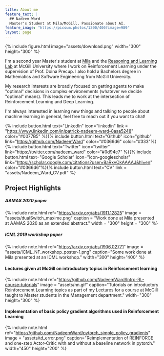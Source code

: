 ```yaml
---
title: About me
feature_text: |
  ## Nadeem Ward
  Master's Student at Mila/McGill. Passionate about AI.
feature_image: "https://picsum.photos/1300/400?image=989"
layout: page
---
```


{% include figure.html image="assets/download.png" width="300" height="300" %}

I'm a second year Master's student at [Mila](https://mila.quebec/en) and the [Reasoning and Learning Lab](rl.cs.mcgill.ca) at McGill University where I work on Reinforcement Learning under the supervision of Prof. Doina Precup. I also hold a Bachelors degree in Mathematics and Software Engineering from McGill University.

My research interests are broadly focused on getting agents to make "optimal" decisions in complex environements (whatever we decide "optimal" means). This leads me to work at the intersection of Reinforcement Learning and Deep Learning.


I'm always interested in learning new things and talking to people about machine learning in general, feel free to reach out if you want to chat!

[comment]: <Alembic is a starting point for [Jekyll](https://jekyllrb.com/) projects. Rather than starting from scratch, this boilerplate is designed to get the ball rolling immediately. Install it, configure it, tweak it, push it.>


{% include button.html text="LinkedIn" icon="linkedin" link = "https://www.linkedin.com/in/patrick-nadeem-ward-8aaa5248" color="#0077B5" %}{% include button.html text="Github" icon="github" link="https://github.com/NadeemWard" color="#0366d6" color="#333"%} {% include button.html text="Twitter" icon="twitter" link="https://twitter.com/nadeem_ward" color="#0d94e7" %}{% include button.html text="Google Scholar" icon="icon-googlescholar" link="https://scholar.google.com/citations?user=BaRxvOkAAAAJ&hl=en" color="#0366d6"%}{% include button.html text="CV" link = "assets/Nadeem_Ward_CV.pdf" %}

## Project Highlights

##### AAMAS 2020 paper
{% include note.html ref="https://arxiv.org/abs/1911.12825" image = "assets/dualSwitch_maxime.png" caption = "Work done at Mila presented at AAMAS 2020 as an extended abstract." width = "300" height = "300" %}

##### ICML 2019 workshop paper
{% include note.html ref="https://arxiv.org/abs/1906.02771" image = "assets/ICML_NF_workshop_poster-1.png" caption="Some work done at Mila presented at an ICML workshop." width="300" height="400" %}

#### Lectures given at McGill on introductory topics in Reinforcement learning
{% include note.html ref="https://github.com/NadeemWard/Intro-RL-course-tutorials" image = "assets/nn.gif" caption="Tutorials on introductory Reinforcement Learning topics as part of my Lectures for a course at McGill taught to Master students in the Management department." width="300" height="300" %}

#### Implementation of basic policy gradient algorithms used in Reinforcement Learning
{% include note.html ref="https://github.com/NadeemWard/pytorch_simple_policy_gradients" image = "assets/td_error.png" caption="Reimplementation of REINFORCE and one-step Actor-Critic with and without a baseline network in pytorch." width="450" height="200" %}

